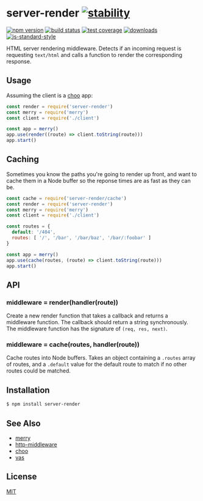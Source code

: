 # server-render [![stability][0]][1]
[![npm version][2]][3] [![build status][4]][5] [![test coverage][6]][7]
[![downloads][8]][9] [![js-standard-style][10]][11]

HTML server rendering middleware. Detects if an incoming request is requesting
`text/html` and calls a function to render the corresponding response.

## Usage
Assuming the client is a [choo](https://github.com/yoshuawuyts/choo) app:
```js
const render = require('server-render')
const merry = require('merry')
const client = require('./client')

const app = merry()
app.use(render((route) => client.toString(route)))
app.start()
```

## Caching
Sometimes you know the paths you're going to render up front, and want to cache
them in a Node buffer so the reponse times are as fast as they can be.
```js
const cache = require('server-render/cache')
const render = require('server-render')
const merry = require('merry')
const client = require('./client')

const routes = {
  default: '/404',
  routes: [ '/', '/bar', '/bar/baz', '/bar/:foobar' ]
}

const app = merry()
app.use(cache(routes, (route) => client.toString(route)))
app.start()
```

## API
### middleware = render(handler(route))
Create a new render function that takes a callback and returns a middleware
function. The callback should return a string synchronously. The middleware
function has the signature of `(req, res, next)`.

### middleware = cache(routes, handler(route))
Cache routes into Node buffers. Takes an object containing a `.routes` array
of routes, and a `.default` value for the default route to match if no other
routes could be matched.

## Installation
```sh
$ npm install server-render
```

## See Also
- [merry](https://github.com/yoshuawuyts/merry)
- [http-middleware](https://github.com/yoshuawuyts/http-middleware)
- [choo](https://github.com/yoshuawuyts/choo)
- [vas](https://github.com/ahdinosaur/vas)

## License
[MIT](https://tldrlegal.com/license/mit-license)

[0]: https://img.shields.io/badge/stability-experimental-orange.svg?style=flat-square
[1]: https://nodejs.org/api/documentation.html#documentation_stability_index
[2]: https://img.shields.io/npm/v/server-render.svg?style=flat-square
[3]: https://npmjs.org/package/server-render
[4]: https://img.shields.io/travis/yoshuawuyts/server-render/master.svg?style=flat-square
[5]: https://travis-ci.org/yoshuawuyts/server-render
[6]: https://img.shields.io/codecov/c/github/yoshuawuyts/server-render/master.svg?style=flat-square
[7]: https://codecov.io/github/yoshuawuyts/server-render
[8]: http://img.shields.io/npm/dm/server-render.svg?style=flat-square
[9]: https://npmjs.org/package/server-render
[10]: https://img.shields.io/badge/code%20style-standard-brightgreen.svg?style=flat-square
[11]: https://github.com/feross/standard
